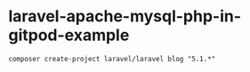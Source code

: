 # laravel-apache-mysql-php-in-gitpod-example

```
composer create-project laravel/laravel blog "5.1.*"
```
